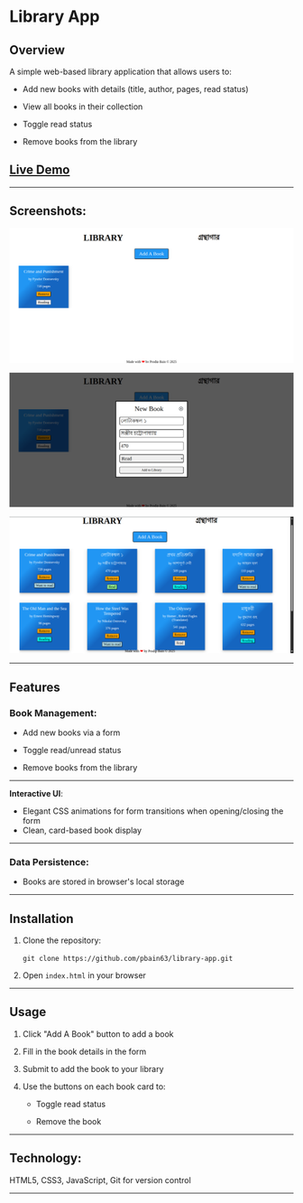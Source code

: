 # Library App

## Overview

A simple web-based library application that allows users to:

- Add new books with details (title, author, pages, read status)

- View all books in their collection

- Toggle read status

- Remove books from the library

## [Live Demo](https://pbain63.github.io/Project_Library/)

---

## Screenshots:

![Alt text](/assets/Library_1.png?raw=true "Library_image 1")

![Alt text](/assets/Library_2.png?raw=true "Library_image 2")

![Alt text](/assets/Library_3.png?raw=true "Library_image 3")

---

## Features

### Book Management:

- Add new books via a form

- Toggle read/unread status

- Remove books from the library

---

**Interactive UI**:

- Elegant CSS animations for form transitions when opening/closing the form
- Clean, card-based book display

---

### Data Persistence:

- Books are stored in browser's local storage

---

## Installation

1. Clone the repository:

   `git clone https://github.com/pbain63/library-app.git`

2. Open `index.html` in your browser

---

## Usage

1. Click "Add A Book" button to add a book

2. Fill in the book details in the form

3. Submit to add the book to your library

4. Use the buttons on each book card to:

   - Toggle read status

   - Remove the book

---

## Technology:

HTML5, CSS3, JavaScript, Git for version control

---
